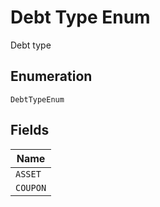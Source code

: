 
# Debt Type Enum

Debt type

## Enumeration

`DebtTypeEnum`

## Fields

| Name |
|  --- |
| `ASSET` |
| `COUPON` |

